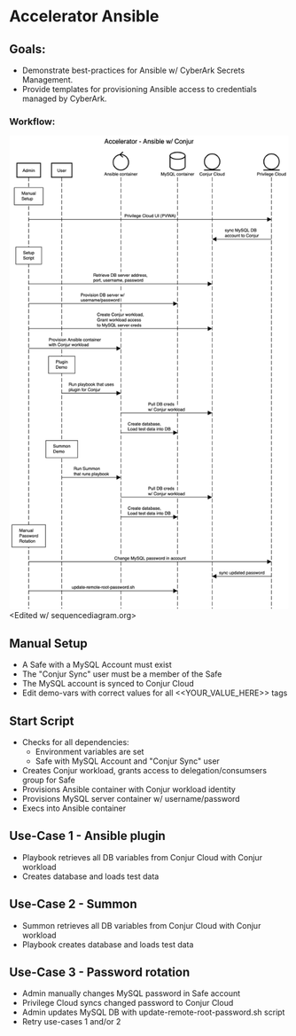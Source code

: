 # Accelerator Ansible

## Goals:
- Demonstrate best-practices for Ansible w/ CyberArk Secrets Management.
- Provide templates for provisioning Ansible access to credentials managed by CyberArk.

### Workflow:
![Ansible Workflow](https://github.com/conjurdemos/Accelerator-Ansible/blob/main/Ansible-Workflow.png?raw=true)
<Edited w/ sequencediagram.org>

## Manual Setup
 - A Safe with a MySQL Account must exist
 - The "Conjur Sync" user must be a member of the Safe
 - The MySQL account is synced to Conjur Cloud
 - Edit demo-vars with correct values for all <<YOUR_VALUE_HERE>> tags

## Start Script
 - Checks for all dependencies:
   - Environment variables are set
   - Safe with MySQL Account and "Conjur Sync" user
 - Creates Conjur workload, grants access to delegation/consumsers group for Safe
 - Provisions Ansible container with Conjur workload identity
 - Provisions MySQL server container w/ username/password
 - Execs into Ansible container

## Use-Case 1 - Ansible plugin
 - Playbook retrieves all DB variables from Conjur Cloud with Conjur workload
 - Creates database and loads test data

## Use-Case 2 - Summon
 - Summon retrieves all DB variables from Conjur Cloud with Conjur workload
 - Playbook creates database and loads test data

## Use-Case 3 - Password rotation
 - Admin manually changes MySQL password in Safe account
 - Privilege Cloud syncs changed password to Conjur Cloud 
 - Admin updates MySQL DB with update-remote-root-password.sh script
 - Retry use-cases 1 and/or 2
